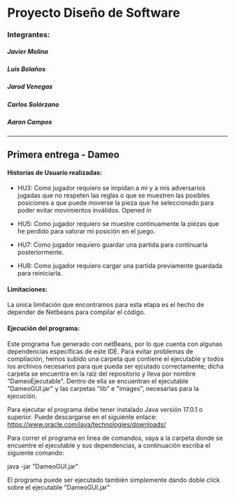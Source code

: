 # Proyecto Diseño de Software
### Integrantes:

##### Javier Molina
##### Luis Bolaños
##### Jarod Venegas
##### Carlos Solórzano
##### Aaron Campos

--- 

## Primera entrega - Dameo

#### Historias de Usuario realizadas:
* HU3: Como jugador requiero se impidan a mi y a mis adversarios jugadas que no respeten las reglas o que se muestren las posibles posiciones a que puede moverse la pieza que he seleccionado para poder evitar movimientos inválidos. 
Opened in

* HU5: Como jugador requiero se muestre continuamente la piezas que he perdido para valorar mi posición en el juego.

* HU7: Como jugador requiero guardar una partida para continuarla posteriormente.

* HU8: Como jugador requiero cargar una partida previamente guardada para reiniciarla.

#### Limitaciones:
La única limitación que encontramos para esta etapa es el hecho de depender de Netbeans para compilar el código.

#### Ejecución del programa:  

Este programa fue generado con netBeans, por lo que cuenta con algunas dependencias específicas de este IDE. Para evitar problemas de compilación, hemos subido una carpeta que contiene el ejecutable y todos los archivos necesarios para que pueda ser ejcutado correctamente; dicha carpeta se encuentra en la raíz del repositorio y lleva por nombre "DameoEjecutable". Dentro de ella se encuentran el ejecutable "DameoGUI.jar" y las carpetas "lib" e "images", necesarias para la ejecución.

Para ejecutar el programa debe tener instalado Java versión 17.0.1 o superior. Puede 
descargarse en el siguiente enlace: https://www.oracle.com/java/technologies/downloads/

Para correr el programa en linea de comandos, vaya a la carpeta donde se encuentre el
ejecutable y sus dependencias, a continuación escriba el siguiente comando:

java -jar "DameoGUI.jar" 

El programa puede ser ejecutado también simplemente dando doble click sobre el ejecutable 
"DameoGUI.jar"
